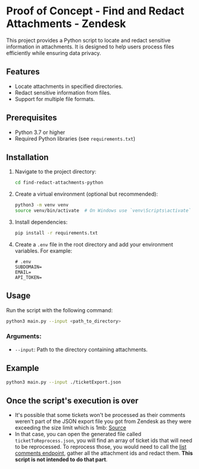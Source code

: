 # Proof of Concept - Find and Redact Attachments - Zendesk

This project provides a Python script to locate and redact sensitive information in attachments. It is designed to help users process files efficiently while ensuring data privacy.

## Features

- Locate attachments in specified directories.
- Redact sensitive information from files.
- Support for multiple file formats.

## Prerequisites

- Python 3.7 or higher
- Required Python libraries (see `requirements.txt`)

## Installation

1. Navigate to the project directory:
   ```bash
   cd find-redact-attachments-python
   ```
2. Create a virtual environment (optional but recommended):

   ```bash
   python3 -m venv venv
   source venv/bin/activate  # On Windows use `venv\Scripts\activate`
   ```

3. Install dependencies:

   ```bash
   pip install -r requirements.txt
   ```

4. Create a `.env` file in the root directory and add your environment variables. For example:

   ```env
   # .env
   SUBDOMAIN=
   EMAIL=
   API_TOKEN=
   ```

## Usage

Run the script with the following command:

```bash
python3 main.py --input <path_to_directory>
```

### Arguments:

- `--input`: Path to the directory containing attachments.

## Example

```bash
python3 main.py --input ./ticketExport.json
```
## Once the script's execution is over

- It's possible that some tickets won't be processed as their comments weren't part of the JSON export file you got from Zendesk as they were exceeding the size limit which is 1mb: [Source]([url](https://support.zendesk.com/hc/en-us/articles/4408886165402-Exporting-ticket-user-or-organization-data-from-your-account#:~:text=A%20JSON%20file%20that%20includes%20the%20tickets%20that%20exceeded%20the%201%20MB%20limit%20and%20an%20error%20message%20letting%20you%20know%20that%20the%20reason%20the%20comments%20were%20not%20included%20was%20because%20the%20ticket%20exceeded%20the%201%20MB%20limit.%20Example%3A))
- In that case, you can open the generated file called `ticketToReprocess.json`, you will find an array of ticket ids that will need to be reprocessed. To reprocess those, you would need to call the [list comments endpoint]([url](https://developer.zendesk.com/api-reference/ticketing/tickets/ticket_comments/#list-comments)), gather all the attachment ids and redact them. **This script is not intended to do that part**.

